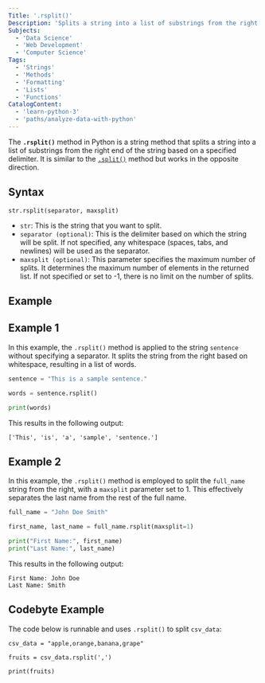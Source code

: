 ```yaml
---
Title: '.rsplit()' 
Description: 'Splits a string into a list of substrings from the right end of the string based on a specified delimiter.'
Subjects: 
  - 'Data Science'
  - 'Web Development'
  - 'Computer Science'
Tags: 
  - 'Strings'
  - 'Methods'
  - 'Formatting'
  - 'Lists'
  - 'Functions'
CatalogContent:
  - 'learn-python-3'
  - 'paths/analyze-data-with-python'
---
```


The **`.rsplit()`** method in Python is a string method that splits a string into a list of substrings from the right end of the string based on a specified delimiter. It is similar to the [`.split()`](https://www.codecademy.com/resources/docs/python/strings/split) method but works in the opposite direction.

## Syntax

```pseudo
str.rsplit(separator, maxsplit)
```

- `str`: This is the string that you want to split.
- `separator (optional)`: This is the delimiter based on which the string will be split. If not specified, any whitespace (spaces, tabs, and newlines) will be used as the separator.
- `maxsplit (optional)`: This parameter specifies the maximum number of splits. It determines the maximum number of elements in the returned list. If not specified or set to -1, there is no limit on the number of splits.

## Example

## Example 1
In this example, the `.rsplit()` method is applied to the string `sentence` without specifying a separator. It splits the string from the right based on whitespace, resulting in a list of words.
```py
sentence = "This is a sample sentence."

words = sentence.rsplit()

print(words)
```

This results in the following output:

```shell
['This', 'is', 'a', 'sample', 'sentence.']
```

## Example 2
In this example, the `.rsplit()` method is employed to split the `full_name` string from the right, with a `maxsplit` parameter set to 1. This effectively separates the last name from the rest of the full name.
```py
full_name = "John Doe Smith"

first_name, last_name = full_name.rsplit(maxsplit=1)

print("First Name:", first_name)
print("Last Name:", last_name)
```

This results in the following output:

```shell
First Name: John Doe
Last Name: Smith
```

## Codebyte Example

The code below is runnable and uses `.rsplit()` to split `csv_data`:

```codebyte/python
csv_data = "apple,orange,banana,grape"

fruits = csv_data.rsplit(',')

print(fruits)
```
